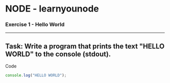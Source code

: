 # NODE - learnyounode

### Exercise 1 - Hello World
---
Task: Write a program that prints the text "HELLO WORLD" to the console (stdout).
---
Code  
```javascript
console.log("HELLO WORLD");
```


